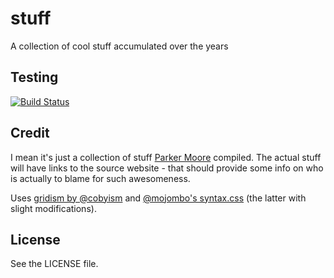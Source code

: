 stuff
=====

A collection of cool stuff accumulated over the years

## Testing

[![Build Status](https://travis-ci.org/parkr/stuff.png?branch=gh-pages)](https://travis-ci.org/parkr/stuff)

## Credit

I mean it's just a collection of stuff [Parker Moore](http://parkermoore.de)
compiled. The actual stuff will have links to the source website - that should
provide some info on who is actually to blame for such awesomeness.

Uses [gridism by @cobyism][] and [@mojombo's syntax.css][] (the latter with slight modifications).

[gridism by @cobyism]: http://cobyism.com/gridism/
[@mojombo's syntax.css]: https://github.com/mojombo/mojombo.github.io/blob/master/css/syntax.css

## License

See the LICENSE file.
